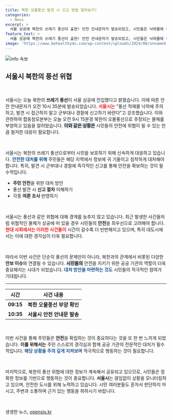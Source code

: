 ```yaml
---
title: 북한 오물풍선 발견 시 신고 방법 알아보기!
categories:
  - News
excerpt: >
  서울 상공에 북한의 쓰레기 풍선이 출현! 안전 안내문자가 발송되었고, 시민들은 낙하물에 주의해야 합니다. 발견 시 즉시 신고하세요!
feature_text: >
  서울 상공에 북한의 쓰레기 풍선이 출현! 안전 안내문자가 발송되었고, 시민들은 낙하물에 주의해야 합니다. 발견 시 즉시 신고하세요!
image: 'https://www.behealthy4u.com/wp-content/uploads/2024/06/unnamed-file.png'
---
```


<p><img src="https://www.behealthy4u.com/wp-content/uploads/2024/06/unnamed-file.png" alt="info 속보" /></p>

<h2 data-ke-size="size26">서울시 북한의 풍선 위협</h2>

<p data-ke-size="size16">&nbsp;</p>

<p>서울시는 오늘 북한의 <b>쓰레기 풍선</b>이 서울 상공에 진입했다고 밝혔습니다. 이에 따른 안전 안내문자가 오전 10시 35분에 발송되었습니다. <b><span style="color: #ee2323;">서울시는</span></b> "풍선 적재물 낙하에 주의하고, 발견 시 접근하지 말고 군부대나 경찰에 신고하기 바란다"고 강조했습니다. 이와 관련하여 합동참모본부는 오늘 오전 9시 15분경 북한이 오물풍선으로 추정되는 물체를 부양하고 있음을 알려왔습니다. <b><span style="background-color: #21538527;">이와 같은 상황은</span></b> 시민들의 안전에 위협이 될 수 있는 만큼 철저한 대응이 필요합니다.</p>

<p data-ke-size="size16">&nbsp;</p>

<p>서울시는 북한의 쓰레기 풍선으로부터 시민을 보호하기 위해 신속하게 대응하고 있습니다. <b><span style="color: #1a5490;">안전한 대처를 위해</span></b> 주민들은 해당 지역에서 정보에 귀 기울이고 침착하게 대처해야 합니다. 특히, 발견 시 군부대나 경찰에 즉각적인 신고를 통해 안전을 확보하는 것이 필수적입니다.</p>

<ul style="list-style-type: disc;">
  <li><b>주민 안전</b>을 위한 대처 방안</li>
  <li>풍선 발견 시 <b>신고 절차</b> 이해하기</li>
  <li>각종 <b>여론 조사</b> 반영하기</li>
</ul>

<p data-ke-size="size16">&nbsp;</p>

<p>서울시는 풍선과 같은 위협에 대해 경계를 늦추지 않고 있습니다. 최근 발생한 사건들처럼 위협적인 물체가 상공에 떠 있을 경우 시민들의 <b>안전</b>을 최우선으로 고려해야 합니다. <b><span style="color: #ee2323;">현대 사회에서는 이러한 사건들이</span></b> 시간이 갈수록 더 빈번해지고 있으며, 특히 대도시에서는 이에 대한 경각심이 더욱 필요합니다.</p>

<p data-ke-size="size16">&nbsp;</p>

<p>따라서 이번 사건은 단순히 풍선의 문제만이 아니라, 북한과의 관계에서 비롯된 다양한 <b>안보 이슈</b>와 연결될 수 있습니다. <b><span style="background-color: #21538527;">시민들의</span></b> 안전을 지키기 위한 공공 기관의 역할이 더욱 중요해지는 시대가 되었습니다. <b><span style="color: #1a5490;">대처 방안을 마련하는 것도</span></b> 시민들의 적극적인 참여가 기대됩니다.</p>

<hr>

<table style="width: 100%;">
    <thead>
        <tr>
            <th style="text-align: center;">시간</th>
            <th style="text-align: center;">사건 내용</th>
        </tr>
    </thead>
    <tbody>
        <tr>
            <td style="text-align: center; height: 17px;"><b>09:15</b></td>
            <td style="text-align: center; height: 17px;"><b>북한 오물풍선 부양 확인</b></td>
        </tr>
        <tr>
            <td style="text-align: center; height: 17px;"><b>10:35</b></td>
            <td style="text-align: center; height: 17px;"><b>서울시 안전 안내문 발송</b></td>
        </tr>
    </tbody>
</table>

<p data-ke-size="size16">&nbsp;</p>

<p>이번 사건을 통해 주민들은 <b>안전</b>을 확립하는 것이 중요하다는 것을 또 한 번 느끼게 되었습니다. <b><span style="highlight: #21538527;">이를 위해서는</span></b> 주민 스스로의 경각심과 함께 공공 기관의 전문적인 대처가 필수적입니다. <b><span style="color: #1a5490;">해당 상황을 주의 깊게 지켜보며</span></b> 적극적으로 행동하는 것이 필요합니다.</p>

<p data-ke-size="size16">&nbsp;</p>

<p>마지막으로, 북한의 풍선 위협에 대한 정보가 계속해서 공유되고 있으므로, 시민들은 정확한 정보를 기반으로 행동하는 것이 중요합니다. <b>서울시</b>는 끊임없이 상황을 모니터링하고 있으며, 안전한 도시를 위해 노력하고 있습니다. 시민 여러분들도 혼자서 판단하지 마시고, 주변과 소통하며 근거 있는 행동을 취하시기 바랍니다.</p>

<p data-ke-size="size16">&nbsp;</p>
생생한 뉴스, <a href="https://opensis.kr" rel="dofollow">opensis.kr</a>


